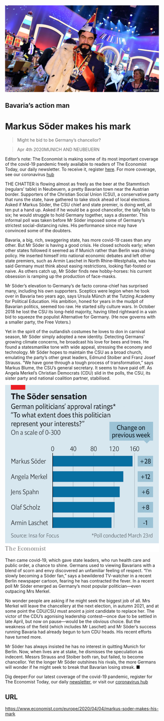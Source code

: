 ![](./images/20200404_EUP502.jpg)

## Bavaria’s action man

# Markus Söder makes his mark

> Might he bid to be Germany’s chancellor?

> Apr 4th 2020MUNICH AND NEUBEUERN

Editor’s note: The Economist is making some of its most important coverage of the covid-19 pandemic freely available to readers of The Economist Today, our daily newsletter. To receive it, register [here](https://www.economist.com//newslettersignup). For more coverage, see our coronavirus [hub](https://www.economist.com//coronavirus)

THE CHATTER is flowing almost as freely as the beer at the Stammtisch (regulars’ table) in Neubeuern, a pretty Bavarian town near the Austrian border. Supporters of the Christian Social Union (CSU), a conservative party that runs the state, have gathered to take stock ahead of local elections. Asked if Markus Söder, the CSU chief and state premier, is doing well, all ten put a hand up. Asked if he would be a good chancellor, the tally falls to six; he would struggle to hold Germany together, says a dissenter. This informal poll was taken before Mr Söder imposed some of Germany’s strictest social-distancing rules. His performance since may have convinced some of the doubters.

Bavaria, a big, rich, swaggering state, has more covid-19 cases than any other. But Mr Söder is having a good crisis. He closed schools early; when other states followed it seemed as if Munich rather than Berlin was driving policy. He inserted himself into national economic debates and left other state premiers, such as Armin Laschet in North Rhine-Westphalia, who has said Germany must think about easing restrictions, looking flat-footed or naive. As others catch up, Mr Söder finds new hobby-horses: his current obsession is ramping up the production of face-masks.

Mr Söder’s elevation to Germany’s de facto corona-chief has surprised many, including his own supporters. Sceptics were legion when he took over in Bavaria two years ago, says Ursula Münch at the Tutzing Academy for Political Education. His ambition, honed for years in the mudpit of Bavarian politics, seemed too raw. He started silly culture wars. In October 2018 he lost the CSU its long-held majority, having tilted rightward in a vain bid to squeeze the populist Alternative for Germany. (He now governs with a smaller party, the Free Voters.)

Yet in the spirit of the outlandish costumes he loves to don in carnival season, Mr Söder simply adopted a new identity. Detecting Germans’ growing climate concerns, he broadcast his love for bees and trees. He found a statesmanlike tone with wide appeal, stressing the economy and technology. Mr Söder hopes to maintain the CSU as a broad church, emulating the party’s other great leaders, Edmund Stoiber and Franz Josef Strauss. “We have gone through a tough process of transformation,” says Markus Blume, the CSU’s general secretary. It seems to have paid off. As Angela Merkel’s Christian Democrats (CDU) slid in the polls, the CSU, its sister party and national coalition partner, stabilised.

![](./images/20200404_EUC089.png)

Then came covid-19, which gave state leaders, who run health care and public order, a chance to shine. Germans used to viewing Bavarians with a blend of scorn and envy discovered an unfamiliar feeling of respect. “I’m slowly becoming a Söder fan,” says a bewildered TV-watcher in a recent Berlin newspaper cartoon, fearing he has contracted the fever. In a recent poll Mr Söder emerged as Germany’s most popular politician—even outpacing Mrs Merkel.

No wonder people are asking if he might seek the biggest job of all. Mrs Merkel will leave the chancellery at the next election, in autumn 2021, and at some point the CDU/CSU must anoint a joint candidate to replace her. The victor of the CDU’s agonising leadership contest—once due to be settled in late April, but now on pause—would be the obvious choice. But the weakness of the field (which includes Mr Laschet) and Mr Söder’s success running Bavaria had already begun to turn CDU heads. His recent efforts have turned more.

Mr Söder has always insisted he has no interest in quitting Munich for Berlin. Now, when lives are at stake, he dismisses the speculation as indecent. Messrs Strauss and Stoiber both ran, but failed, to become chancellor. Yet the longer Mr Söder outshines his rivals, the more Germans will wonder if he might seek to break that Bavarian losing streak. ■

Dig deeper:For our latest coverage of the covid-19 pandemic, register for The Economist Today, our daily [newsletter](https://www.economist.com//newslettersignup), or visit our [coronavirus hub](https://www.economist.com//coronavirus)

## URL

https://www.economist.com/europe/2020/04/04/markus-soder-makes-his-mark
